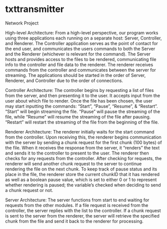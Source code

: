 # txttransmitter
Network Project


High-level Architecture:
From a high-level perspective, our program works using three applications each running on a separate host: Server, Controller, and Renderer. The Controller application serves as the point of contact for the end user, and communicates the users commands to both the Server and the Renderer (whichever is relevant for the command). The Server hosts and provides access to the files to be rendered, communicating file info to the controller and file data to the renderer. The renderer receives commands from the controller and communicates between the server for streaming. The applications should be started in the order of Server, Renderer, and Controller due to the order of connections.

Controller Architecture:
The controller begins by requesting a list of files from the server, and then presenting it to the user. It accepts input from the user about which file to render. Once the file has been chosen, the user may start inputting the commands: “Start”, “Pause”, “Resume”, & “Restart”. “Start” will begin streaming the file. “Pause” will pause the streaming of the file, while “Resume” will resume the streaming of the file after pausing. “Restart” will restart the streaming of the file from the beginning of the file.

Renderer Architecture:
The renderer initially waits for the start command from the controller. Upon receiving this, the renderer begins communication with the server by sending a chunk request for the first chunk (100 bytes) of the file. When it receives the response from the server, it “renders” the text and sends it to the controller to present to the user. The renderer then checks for any requests from the controller. After checking for requests, the renderer will send another chunk request to the server to continue rendering the file on the next chunk. To keep track of pause status and its place in the file, the renderer store the current chunkID that it has rendered as well as a boolean pause value, which is set to either 0 or 1 to represent whether rendering is paused; the variable’s checked when deciding to send a chunk request or not.

Server Architecture:
The server functions from start to end waiting for requests from the other modules. If a file request is received from the controller, the server replies with the list to the controller. If a chunk request is sent to the server from the renderer, the server will retrieve the specified chunk from the file and send it back to the renderer for processing.

